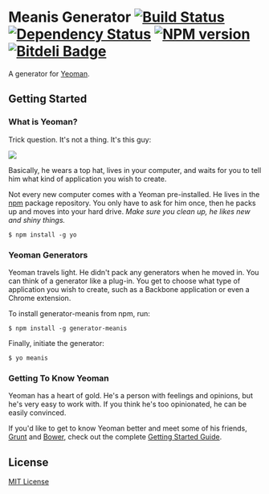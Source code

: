 # Meanis Generator [![Build Status](https://secure.travis-ci.org/chrisenytc/generator-meanis.png?branch=master)](https://travis-ci.org/chrisenytc/generator-meanis) [![Dependency Status](https://gemnasium.com/chrisenytc/generator-meanis.png)](https://gemnasium.com/chrisenytc/generator-meanis) [![NPM version](https://badge.fury.io/js/generator-meanis.png)](http://badge.fury.io/js/generator-meanis) [![Bitdeli Badge](https://d2weczhvl823v0.cloudfront.net/chrisenytc/generator-meanis/trend.png)](https://bitdeli.com/free "Bitdeli Badge")

A generator for [Yeoman](http://yeoman.io).


## Getting Started

### What is Yeoman?

Trick question. It's not a thing. It's this guy:

![](http://i.imgur.com/JHaAlBJ.png)

Basically, he wears a top hat, lives in your computer, and waits for you to tell him what kind of application you wish to create.

Not every new computer comes with a Yeoman pre-installed. He lives in the [npm](https://npmjs.org) package repository. You only have to ask for him once, then he packs up and moves into your hard drive. *Make sure you clean up, he likes new and shiny things.*

```
$ npm install -g yo
```

### Yeoman Generators

Yeoman travels light. He didn't pack any generators when he moved in. You can think of a generator like a plug-in. You get to choose what type of application you wish to create, such as a Backbone application or even a Chrome extension.

To install generator-meanis from npm, run:

```
$ npm install -g generator-meanis
```

Finally, initiate the generator:

```
$ yo meanis
```

### Getting To Know Yeoman

Yeoman has a heart of gold. He's a person with feelings and opinions, but he's very easy to work with. If you think he's too opinionated, he can be easily convinced.

If you'd like to get to know Yeoman better and meet some of his friends, [Grunt](http://gruntjs.com) and [Bower](http://bower.io), check out the complete [Getting Started Guide](https://github.com/yeoman/yeoman/wiki/Getting-Started).


## License

[MIT License](http://en.wikipedia.org/wiki/MIT_License)
